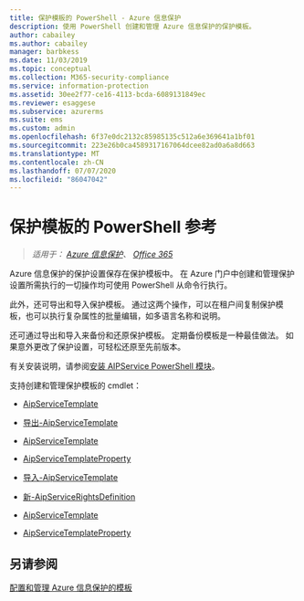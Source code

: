 ```yaml
---
title: 保护模板的 PowerShell - Azure 信息保护
description: 使用 PowerShell 创建和管理 Azure 信息保护的保护模板。
author: cabailey
ms.author: cabailey
manager: barbkess
ms.date: 11/03/2019
ms.topic: conceptual
ms.collection: M365-security-compliance
ms.service: information-protection
ms.assetid: 30ee2f77-ce16-4113-bcda-6089131849ec
ms.reviewer: esaggese
ms.subservice: azurerms
ms.suite: ems
ms.custom: admin
ms.openlocfilehash: 6f37e0dc2132c85985135c512a6e369641a1bf01
ms.sourcegitcommit: 223e26b0ca4589317167064dcee82ad0a6a8d663
ms.translationtype: MT
ms.contentlocale: zh-CN
ms.lasthandoff: 07/07/2020
ms.locfileid: "86047042"
---
```

# <a name="powershell-reference-for-protection-templates"></a>保护模板的 PowerShell 参考

>*适用于： [Azure 信息保护](https://azure.microsoft.com/pricing/details/information-protection)、 [Office 365](https://download.microsoft.com/download/E/C/F/ECF42E71-4EC0-48FF-AA00-577AC14D5B5C/Azure_Information_Protection_licensing_datasheet_EN-US.pdf)*

Azure 信息保护的保护设置保存在保护模板中。 在 Azure 门户中创建和管理保护设置所需执行的一切操作均可使用 PowerShell 从命令行执行。 

此外，还可导出和导入保护模板。 通过这两个操作，可以在租户间复制保护模板，也可以执行复杂属性的批量编辑，如多语言名称和说明。

还可通过导出和导入来备份和还原保护模板。 定期备份模板是一种最佳做法。 如果意外更改了保护设置，可轻松还原至先前版本。

有关安装说明，请参阅[安装 AIPService PowerShell 模块](install-powershell.md)。

支持创建和管理保护模板的 cmdlet：

- [AipServiceTemplate](/powershell/module/aipservice/add-aipservicetemplate)

- [导出-AipServiceTemplate](/powershell/module/aipservice/export-aipservicetemplate)

- [AipServiceTemplate](/powershell/module/aipservice/get-aipservicetemplate)

- [AipServiceTemplateProperty](/powershell/module/aipservice/get-aipservicetemplateproperty)

- [导入-AipServiceTemplate](/powershell/module/aipservice/import-aipservicetpd)

- [新-AipServiceRightsDefinition](/powershell/module/aipservice/new-aipservicerightsdefinition)

- [AipServiceTemplate](/powershell/module/aipservice/remove-aipservicetemplate)

- [AipServiceTemplateProperty](/powershell/module/aipservice/set-aipservicetemplateproperty)

## <a name="see-also"></a>另请参阅
[配置和管理 Azure 信息保护的模板](configure-policy-templates.md)

